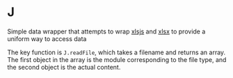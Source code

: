 # J

Simple data wrapper that attempts to wrap [xlsjs](http://npm.im/xlsjs) and [xlsx](http://npm.im/xlsx) to provide a uniform way to access data

The key function is `J.readFile`, which takes a filename and returns an array.  The first object in the array is the module corresponding to the file type, and the second object is the actual content.
